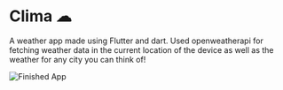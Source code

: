 # Clima ☁

A weather app made using Flutter and dart. Used openweatherapi for fetching weather data  in the current location of the device as well as the weather for any city you can think of!

![Finished App](https://github.com/londonappbrewery/Images/blob/master/clima-demo.gif)

